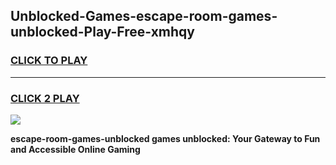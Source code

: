 
## Unblocked-Games-escape-room-games-unblocked-Play-Free-xmhqy
<h3>
<a href="https://premium76.site?title=escape-room-games-unblocked&ref=10A">CLICK TO PLAY</a></h3>
<hr>

<h3>
<a href="https://premium76.site?title=escape-room-games-unblocked&ref=10A">CLICK 2 PLAY</a>
  
</h3>

<a href="https://premium76.site?title=escape-room-games-unblocked&ref=10A"><img src="https://clearcache.store/games.png"></a>


**escape-room-games-unblocked games unblocked: Your Gateway to Fun and Accessible Online Gaming**
